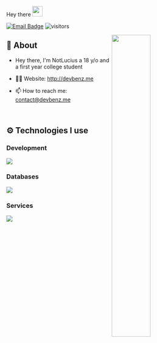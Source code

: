 Hey there <img src="https://user-images.githubusercontent.com/5679180/79618120-0daffb80-80be-11ea-819e-d2b0fa904d07.gif" width="27">

[![Email Badge](https://img.shields.io/badge/-Email-c14438?style=flat-square&logo=Gmail&logoColor=white&link=mailto:contact@devbenz.me)](mailto:contact@devbenz.me)
![visitors](https://visitor-badge.laobi.icu/badge?page_id=Lucius.visitor-badge)

<img width="45%" align="right" src="https://github-readme-streak-stats.herokuapp.com/?user=NotLucius&theme=black-ice&hide_border=true&stroke=0000&background=0D1117">

<div align="left" width="100%">

## 🧐 About

- Hey there, I'm NotLucius a 18 y/o and a first year college student

- 👨‍💻 Website: http://devbenz.me
- 📫 How to reach me: contact@devbenz.me
  
<br />
   
## ⚙️ Technologies I use
### Development
<img src="https://skillicons.dev/icons?i=js,typescript,html,css,nodejs&theme=dark" />
</div>

### Databases
<img src="https://skillicons.dev/icons?i=mongodb&theme=dark" />
</div>

### Services
<img src="https://skillicons.dev/icons?i=github,netlify,vercel&theme=dark" />
</div>

<br />
